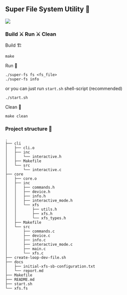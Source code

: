 ## Super File System Utility 🤠

![](https://i.pinimg.com/564x/25/1f/7a/251f7a7750a8c0e148098b254bded227.jpg)


### Build ⚔️ Run ⚔️ Clean

Build 🏗️
```shell
make
```

Run 🏃
```shell
./super-fs fs <fs_file>
./super-fs info
```

or you can just run `start.sh` shell-script (recommended)

```shell
./start.sh
```

Clean 🧹
```shell
make clean
```

### Project structure 🧱

```text
.
├── cli
│   ├── cli.o
│   ├── inc
│   │   └── interactive.h
│   ├── Makefile
│   └── src
│       └── interactive.c
├── core
│   ├── core.o
│   ├── inc
│   │   ├── commands.h
│   │   ├── device.h
│   │   ├── info.h
│   │   ├── interactive_mode.h
│   │   └── xfs
│   │       ├── utils.h
│   │       ├── xfs.h
│   │       └── xfs_types.h
│   ├── Makefile
│   └── src
│       ├── commands.c
│       ├── device.c
│       ├── info.c
│       ├── interactive_mode.c
│       ├── main.c
│       └── xfs.c
├── create-loop-dev-file.sh
├── docs
│   ├── initial-xfs-sb-configuration.txt
│   └── report.md
├── Makefile
├── README.md
├── start.sh
└── xfs.fs
```
